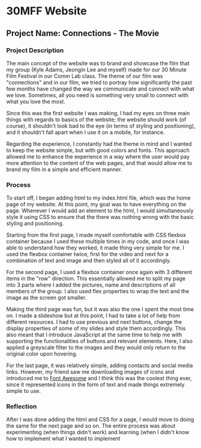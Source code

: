 # 30MFF Website
## Project Name: Connections - The Movie
### Project Description
The main concept of the website was to brand and showcase the film that my group (Kyle Adams, Jeongin Lee and myself) made for our 30 Minute Film Festival in our Comm Lab class. The theme of our film was "connections" and in our film, we tried to portray how significantly the past few months have changed the way we communicate and connect with what we love. Sometimes, all you need is something very small to connect with what you love the most.  
  
Since this was the first website I was making, I had my eyes on three main things with regards to basics of the website; the website should work (of course), it shouldn't look bad to the eye (in terms of styling and positioning), and it shouldn't fall apart when I use it on a mobile, for instance.  
  
Regarding the experience, I constantly had the theme in mind and I wanted to keep the website simple, but with good colors and fonts. This approach allowed me to enhance the experience in a way where the user would pay more attention to the content of the web pages, and that would allow me to brand my film in a simple and efficient manner.  
  
### Process
To start off, I began adding html to my index.html file, which was the home page of my website. At this point, my goal was to have everything on the page. Whenever I would add an element to the html, I would simultaneously style it using CSS to ensure that the there was nothing wrong with the basic styling and positioning.  
  
Starting from the first page, I made myself comfortable with CSS flexbox container because I used these multiple times in my code, and once I was able to understand how they worked, it made thing very simple for me. I used the flexbox container twice, first for the video and next for a combination of text and image and then styled all of it accordingly.  
  
For the second page, I used a flexbox container once again with 3 different items in the "row" direction. This essentially allowed me to split my page into 3 parts where I added the pictures, name and descriptions of all members of the group. I also used flex properties to wrap the text and the image as the screen got smaller.  
  
Making the third page was fun, but it was also the one I spent the most time on. I made a slideshow but at this point, I had to take a lot of help from different resources. I had to use previous and next buttons, change the display properties of some of my slides and style them accordingly. This also meant that I introduce JavaScript at the same time to help me with supporting the functionalities of buttons and relevant elements. Here, I also applied a greyscale filter to the images and they would only return to the original color upon hovering.  
  
For the last page, it was relatively simple, adding contacts and social media links. However, my friend saw me downloading images of icons and introduced me to [Font Awesome](https://fontawesome.com/) and I think this was the coolest thing ever, since it represented icons in the form of text and made things extremely simple to use.  
  
### Reflection

  

After I was done adding the html and CSS for a page, I would move to doing the same for the next page and so on. The entire process was about experimenting (when things didn't work) and learning (when I didn't know how to implement what I wanted to implement 
